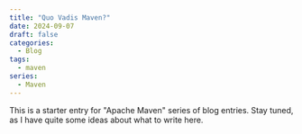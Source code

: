 ```yaml
---
title: "Quo Vadis Maven?"
date: 2024-09-07
draft: false
categories:
  - Blog
tags:
  - maven
series:
  - Maven
---
```


This is a starter entry for "Apache Maven" series of blog entries. Stay tuned, as I have quite some ideas about
what to write here.
